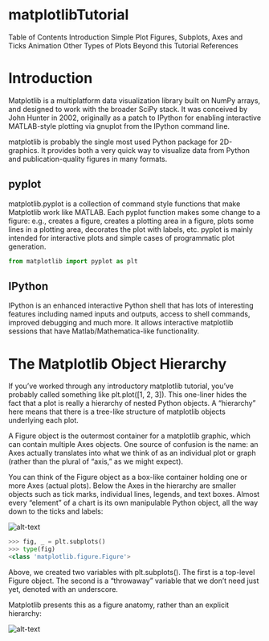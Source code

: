 # matplotlibTutorial

Table of Contents
Introduction
Simple Plot
Figures, Subplots, Axes and Ticks
Animation
Other Types of Plots
Beyond this Tutorial
References

<h1> Introduction </h1>
Matplotlib is a multiplatform data visualization library built on NumPy arrays, and
designed to work with the broader SciPy stack. It was conceived by John Hunter in
2002, originally as a patch to IPython for enabling interactive MATLAB-style plotting
via gnuplot from the IPython command line.

matplotlib is probably the single most used Python package for 2D-graphics. It provides both a very quick way to visualize data from Python and publication-quality figures in many formats.

<h2> pyplot </h2>
matplotlib.pyplot is a collection of command style functions that make Matplotlib work like MATLAB. Each pyplot function makes some change to a figure: e.g., creates a figure, creates a plotting area in a figure, plots some lines in a plotting area, decorates the plot with labels, etc.
pyplot is mainly intended for interactive plots and simple cases of programmatic plot generation.

```python
from matplotlib import pyplot as plt
```

<h2> IPython </h2>

IPython is an enhanced interactive Python shell that has lots of interesting features including named inputs and outputs, access to shell commands, improved debugging and much more. It allows interactive matplotlib sessions that have Matlab/Mathematica-like functionality.

<h1> The Matplotlib Object Hierarchy </h1>
If you’ve worked through any introductory matplotlib tutorial, you’ve probably called something like plt.plot([1, 2, 3]). This one-liner hides the fact that a plot is really a hierarchy of nested Python objects. A “hierarchy” here means that there is a tree-like structure of matplotlib objects underlying each plot.

A Figure object is the outermost container for a matplotlib graphic, which can contain multiple Axes objects. One source of confusion is the name: an Axes actually translates into what we think of as an individual plot or graph (rather than the plural of “axis,” as we might expect).

You can think of the Figure object as a box-like container holding one or more Axes (actual plots). Below the Axes in the hierarchy are smaller objects such as tick marks, individual lines, legends, and text boxes. Almost every “element” of a chart is its own manipulable Python object, all the way down to the ticks and labels:

![alt-text](https://files.realpython.com/media/fig_map.bc8c7cabd823.png "TREE HIERARCHY")


```python
>>> fig, _ = plt.subplots()
>>> type(fig)
<class 'matplotlib.figure.Figure'>
```

Above, we created two variables with plt.subplots(). The first is a top-level Figure object. The second is a “throwaway” variable that we don’t need just yet, denoted with an underscore.

Matplotlib presents this as a figure anatomy, rather than an explicit hierarchy:

![alt-text](https://files.realpython.com/media/anatomy.7d033ebbfbc8.png "MATPLOTLIB FIGURE ANATOMY")